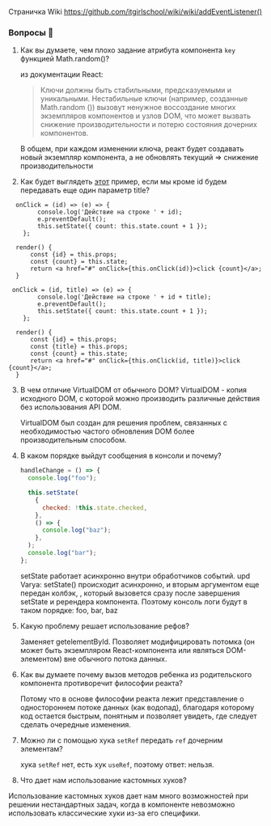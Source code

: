 Страничка Wiki https://github.com/itgirlschool/wiki/wiki/addEventListener()

### Вопросы 💎

1. Как вы думаете, чем плохо задание атрибута компонента `key` функцией Math.random()?

   из документации React:

   > Ключи должны быть стабильными, предсказуемыми и уникальными. Нестабильные ключи (например, созданные Math.random ()) вызовут ненужное воссоздание многих экземпляров компонентов и узлов DOM, что может вызвать снижение производительности и потерю состояния дочерних компонентов.

   В общем, при каждом изменении ключа, реакт будет создавать новый экземпляр компонента, а не обновлять текущий => снижение производительности

2. Как будет выглядеть [этот](https://www.notion.so/31-ed5969c31cc64e96b25edc9b8f5efaef) пример, если мы кроме id будем передавать еще один параметр title?

```
  onClick = (id) => (e) => {
        console.log('Действие на строке ' + id);
        e.preventDefault();
        this.setState({ count: this.state.count + 1 });
    };

  render() {
      const {id} = this.props;
      const {count} = this.state;
      return <a href="#" onClick={this.onClick(id)}>click {count}</a>;
  }
```

```
 onClick = (id, title) => (e) => {
        console.log('Действие на строке ' + id + title);
        e.preventDefault();
        this.setState({ count: this.state.count + 1 });
    };

  render() {
      const {id} = this.props;
      const {title} = this.props;
      const {count} = this.state;
      return <a href="#" onClick={this.onClick(id, title)}>click {count}</a>;
  }
```

3. В чем отличие VirtualDOM от обычного DOM?
   VirtualDOM - копия исходного DOM, с которой можно производить различные действия без использования API DOM.

   VirtualDOM был создан для решения проблем, связанных с необходимостью частого обновления DOM более производительным способом.

4. В каком порядке выйдут сообщения в консоли и почему?

   ```jsx
   handleChange = () => {
     console.log("foo");

     this.setState(
       {
         checked: !this.state.checked,
       },
       () => {
         console.log("baz");
       },
     );
     console.log("bar");
   };
   ```

   setState работает асинхронно внутри обработчиков событий.
   upd Varya: setState() происходит асинхронно, и вторым аргументом еще передан колбэк, , который вызовется сразу после завершения setState и ререндера компонента. Поэтому консоль логи будут в таком порядке: foo, bar, baz

5. Какую проблему решает использование рефов?

   Заменяет getelementById.
   Позволяет модифицировать потомка (он может быть экземпляром React-компонента или являться DOM-элементом) вне обычного потока данных.

6. Как вы думаете почему вызов методов ребенка из родительского компонента противоречит философии реакта?

   Потому что в основе философии реакта лежит представление о одностороннем потоке данных (как водопад), благодаря которому код остается быстрым, понятным и позволяет увидеть, где следует сделать очередные изменения.

7. Можно ли с помощью хука `setRef` передать `ref` дочерним элементам?

   хука `setRef` нет, есть хук `useRef`, поэтому ответ: нельзя.

8. Что дает нам использование кастомных хуков?

Использование кастомных хуков дает нам много возможностей при решении нестандартных задач, когда в компоненте невозможно использовать классические хуки из-за его специфики.
